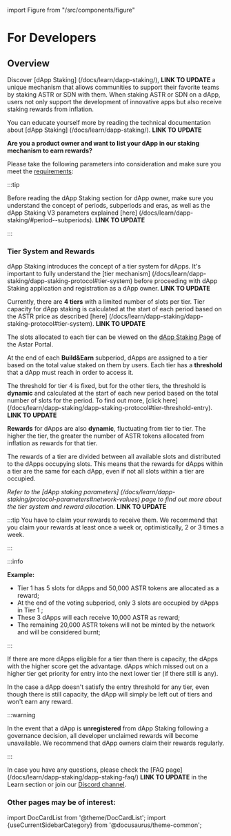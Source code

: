 import Figure from "/src/components/figure"

# For Developers

## Overview

Discover [dApp Staking] (/docs/learn/dapp-staking/),  **LINK TO UPDATE** a unique mechanism that allows communities to support their favorite teams by staking ASTR or SDN with them. When staking ASTR or SDN on a dApp, users not only support the development of innovative apps but also receive staking rewards from inflation.

You can educate yourself more by reading the technical documentation about [dApp Staking] (/docs/learn/dapp-staking/). **LINK TO UPDATE**

**Are you a product owner and want to list your dApp in our staking mechanism to earn rewards?**  

Please take the following parameters into consideration and make sure you meet the [requirements](/use/how-to-guides/layer-1/dapp-staking/for-devs/requirements.md):

:::tip

Before reading the dApp Staking section for dApp owner, make sure you understand the concept of periods, subperiods and eras, as well as the dApp Staking V3 parameters explained [here] (/docs/learn/dapp-staking/#period--subperiods).  **LINK TO UPDATE**

:::

### Tier System and Rewards

dApp Staking introduces the concept of a tier system for dApps. It's important to fully understand the [tier mechanism] (/docs/learn/dapp-staking/dapp-staking-protocol#tier-system) before proceeding with dApp Staking application and registration as a dApp owner.  **LINK TO UPDATE**

Currently, there are **4 tiers** with a limited number of slots per tier. Tier capacity for dApp staking is calculated at the start of each period based on the ASTR price as described [here] (/docs/learn/dapp-staking/dapp-staking-protocol#tier-system).   **LINK TO UPDATE**

The slots allocated to each tier can be viewed on the [dApp Staking Page](https://portal.astar.network/astar/dapp-staking/discover) of the Astar Portal.

At the end of each **Build&Earn** subperiod, dApps are assigned to a tier based on the total value staked on them by users. Each tier has a **threshold** that a dApp must reach in order to access it.

The threshold for tier 4 is fixed, but for the other tiers, the threshold is **dynamic** and calculated at the start of each new period based on the total number of slots for the period. To find out more, [click here] (/docs/learn/dapp-staking/dapp-staking-protocol#tier-threshold-entry).  **LINK TO UPDATE**

**Rewards** for dApps are also **dynamic**, fluctuating from tier to tier. The higher the tier, the greater the number of ASTR tokens allocated from inflation as rewards for that tier.

The rewards of a tier are divided between all available slots and distributed to the dApps occupying slots. This means that the rewards for dApps within a tier are the same for each dApp, even if not all slots within a tier are occupied.

*Refer to the [dApp staking parameters] (/docs/learn/dapp-staking/protocol-parameters#network-values) page to find out more about the tier system and reward allocation.*  **LINK TO UPDATE**

:::tip
You have to claim your rewards to receive them. We recommend that you claim your rewards at least once a week or, optimistically, 2 or 3 times a week.

 :::

:::info

**Example:**

- Tier 1 has 5 slots for dApps and 50,000 ASTR tokens are allocated as a reward;
- At the end of the voting subperiod, only 3 slots are occupied by dApps in Tier 1 ;
- These 3 dApps will each receive 10,000 ASTR as reward;
- The remaining 20,000 ASTR tokens will not be minted by the network and will be considered burnt;

:::

If there are more dApps eligible for a tier than there is capacity, the dApps with the higher score get the advantage. dApps which missed out on a higher tier get priority for entry into the next lower tier (if there still is any).

In the case a dApp doesn't satisfy the entry threshold for any tier, even though there is still capacity, the dApp will simply be left out of tiers and won't earn any reward.

:::warning

In the event that a dApp is **unregistered** from dApp Staking following a governance decision, all developer unclaimed rewards will become unavailable. We recommend that dApp owners claim their rewards regularly.

:::

In case you have any questions, please check the [FAQ page] (/docs/learn/dapp-staking/dapp-staking-faq/)  **LINK TO UPDATE** in the Learn section or join our [Discord channel](https://discord.com/invite/astarnetwork).

### Other pages may be of interest:

import DocCardList from '@theme/DocCardList';
import {useCurrentSidebarCategory} from '@docusaurus/theme-common';

<DocCardList items={useCurrentSidebarCategory().items}/>


